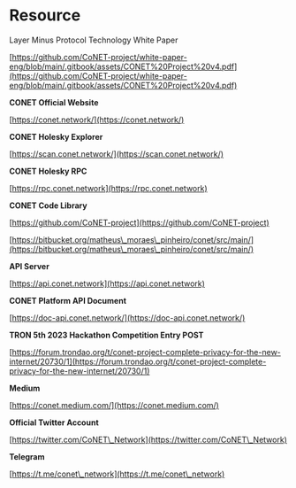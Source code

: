 # Resource

Layer Minus Protocol Technology White Paper

[https://github.com/CoNET-project/white-paper-eng/blob/main/.gitbook/assets/CONET%20Project%20v4.pdf](https://github.com/CoNET-project/white-paper-eng/blob/main/.gitbook/assets/CONET%20Project%20v4.pdf)

**CONET Official Website**

[https://conet.network/](https://conet.network/)

**CONET Holesky Explorer**

[https://scan.conet.network/](https://scan.conet.network/)

**CONET Holesky RPC**

[https://rpc.conet.network](https://rpc.conet.network)

**CONET Code Library**

[https://github.com/CoNET-project](https://github.com/CoNET-project)

[https://bitbucket.org/matheus\_moraes\_pinheiro/conet/src/main/](https://bitbucket.org/matheus\_moraes\_pinheiro/conet/src/main/)

**API Server**

[https://api.conet.network](https://api.conet.network)

**CONET Platform API Document**

[https://doc-api.conet.network/](https://doc-api.conet.network/)

**TRON 5th 2023 Hackathon Competition Entry POST**

[https://forum.trondao.org/t/conet-project-complete-privacy-for-the-new-internet/20730/1](https://forum.trondao.org/t/conet-project-complete-privacy-for-the-new-internet/20730/1)

**Medium**

[https://conet.medium.com/](https://conet.medium.com/)

**Official Twitter Account**

[https://twitter.com/CoNET\_Network](https://twitter.com/CoNET\_Network)

**Telegram**

[https://t.me/conet\_network](https://t.me/conet\_network)
